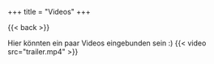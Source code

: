 +++
title = "Videos"
+++

{{< back >}}

Hier könnten ein paar Videos eingebunden sein :)
{{< video src="trailer.mp4" >}}

